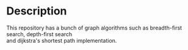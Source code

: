 # Description
This repository has a bunch of graph algorithms such as breadth-first search, depth-first search</br>
and dijkstra's shortest path implementation.
